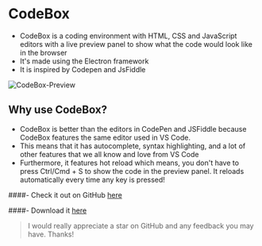 # CodeBox
- CodeBox is a coding environment with HTML, CSS and JavaScript editors with a live preview panel to show what the code would look like in the browser
- It's made using the Electron framework
- It is inspired by Codepen and JsFiddle

![CodeBox-Preview](https://dev-to-uploads.s3.amazonaws.com/uploads/articles/hxnzeq390mx60u4ty28c.png)
 

## Why use CodeBox?
- CodeBox is better than the editors in CodePen and JSFiddle because CodeBox features the same editor used in VS Code.
- This means that it has autocomplete, syntax highlighting, and a lot of other features that we all know and love from VS Code
- Furthermore, it features hot reload which means, you don't have to press Ctrl/Cmd + S to show the code in the preview panel. It reloads automatically every time any key is pressed!

####- Check it out on GitHub [here](https://github.com/virejdasani/CodeBox)

####- Download it [here](https://github.com/virejdasani/CodeBox/releases/tag/v1.0.0)

> I would really appreciate a star on GitHub and any feedback you may have. Thanks!
